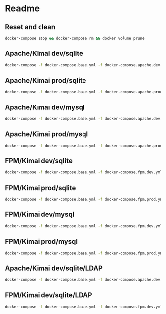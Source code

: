 # Readme

## Reset and clean

```sh
docker-compose stop && docker-compose rm && docker volume prune
```

## Apache/Kimai dev/sqlite

```sh
docker-compose -f docker-compose.base.yml -f docker-compose.apache.dev.yml up
```

## Apache/Kimai prod/sqlite

```sh
docker-compose -f docker-compose.base.yml -f docker-compose.apache.prod.yml up
```

## Apache/Kimai dev/mysql

```sh
docker-compose -f docker-compose.base.yml -f docker-compose.apache.dev.yml -f docker-compose.mysql.yml up
```

## Apache/Kimai prod/mysql

```sh
docker-compose -f docker-compose.base.yml -f docker-compose.apache.prod.yml -f docker-compose.mysql.yml up
```

## FPM/Kimai dev/sqlite

```sh
docker-compose -f docker-compose.base.yml -f docker-compose.fpm.dev.yml -f docker-compose.nginx.yml up
```

## FPM/Kimai prod/sqlite

```sh
docker-compose -f docker-compose.base.yml -f docker-compose.fpm.prod.yml -f docker-compose.nginx.yml up
```

## FPM/Kimai dev/mysql

```sh
docker-compose -f docker-compose.base.yml -f docker-compose.fpm.dev.yml -f docker-compose.nginx.yml -f docker-compose.mysql.yml up
```

## FPM/Kimai prod/mysql

```sh
docker-compose -f docker-compose.base.yml -f docker-compose.fpm.prod.yml -f docker-compose.nginx.yml -f docker-compose.mysql.yml up
```

## Apache/Kimai dev/sqlite/LDAP

```sh
docker-compose -f docker-compose.base.yml -f docker-compose.apache.dev.yml -f docker-compose.ldap.yml up
```

## FPM/Kimai dev/sqlite/LDAP

```sh
docker-compose -f docker-compose.base.yml -f docker-compose.fpm.dev.yml -f docker-compose.nginx.yml -f docker-compose.ldap.yml up
```
